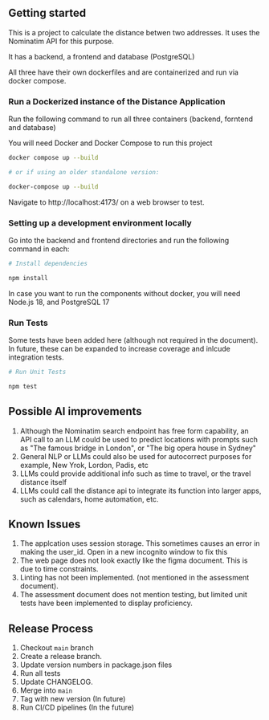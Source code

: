 ## Getting started
This is a project to calculate the distance betwen two addresses. It uses the Nominatim API for this purpose.

It has a backend, a frontend and database (PostgreSQL)

All three have their own dockerfiles and are containerized and run via docker compose.


### Run a Dockerized instance of the Distance Application
Run the following command to run all three containers (backend, forntend and database)

You will need Docker and Docker Compose to run this project

```bash
docker compose up --build

# or if using an older standalone version:

docker-compose up --build
```

Navigate to http://localhost:4173/  on a web browser to test.

### Setting up a development environment locally

Go into the backend and frontend directories and run the following command in each:

```bash
# Install dependencies

npm install
```

In case you want to run the components without docker, you will need Node.js 18, and PostgreSQL 17

### Run Tests

Some tests have been added here (although not required in the document).
In future, these can be expanded to increase coverage and inlcude integration tests.

```bash
# Run Unit Tests

npm test
```

## Possible AI improvements
1. Although the Nominatim search endpoint has free form capability, an API call to an LLM could be used to predict locations with prompts
such as "The famous bridge in London", or "The big opera house in Sydney"
2. General NLP or LLMs could also be used for autocorrect purposes for example, New Yrok, Lordon, Padis, etc
3. LLMs could provide additional info such as time to travel, or the travel distance itself
4. LLMs could call the distance api to integrate its function into larger apps, such as calendars, home automation, etc.


## Known Issues
1. The applcation uses session storage. This sometimes causes an error in making the user_id. Open in a new incognito window to fix this
2. The web page does not look exactly like the figma document. This is due to time constraints.
3. Linting has not been implemented. (not mentioned in the assessment document).
4. The assessment document does not mention testing, but limited unit tests have been implemented to display proficiency.


## Release Process
1. Checkout `main` branch
2. Create a release branch.
3. Update version numbers in package.json files
4. Run all tests
5. Update CHANGELOG.
5. Merge into `main`
6. Tag with new version (In future)
6. Run CI/CD pipelines (In the future)